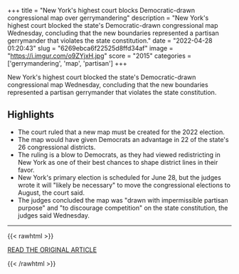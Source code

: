 +++
title = "New York's highest court blocks Democratic-drawn congressional map over gerrymandering"
description = "New York's highest court blocked the state's Democratic-drawn congressional map Wednesday, concluding that the new boundaries represented a partisan gerrymander that violates the state constitution."
date = "2022-04-28 01:20:43"
slug = "6269ebca6f22525d8ffd34af"
image = "https://i.imgur.com/o9ZYjxH.jpg"
score = "2015"
categories = ['gerrymandering', 'map', 'partisan']
+++

New York's highest court blocked the state's Democratic-drawn congressional map Wednesday, concluding that the new boundaries represented a partisan gerrymander that violates the state constitution.

## Highlights

- The court ruled that a new map must be created for the 2022 election.
- The map would have given Democrats an advantage in 22 of the state's 26 congressional districts.
- The ruling is a blow to Democrats, as they had viewed redistricting in New York as one of their best chances to shape district lines in their favor.
- New York's primary election is scheduled for June 28, but the judges wrote it will "likely be necessary" to move the congressional elections to August, the court said.
- The judges concluded the map was "drawn with impermissible partisan purpose" and "to discourage competition" on the state constitution, the judges said Wednesday.

---

{{< rawhtml >}}
  <p class="article-category">
    <a target="_blank" href="https://www.cnn.com/2022/04/27/politics/new-york-court-blocks-map/index.html">READ THE ORIGINAL ARTICLE</a>
  </p>
{{< /rawhtml >}}
